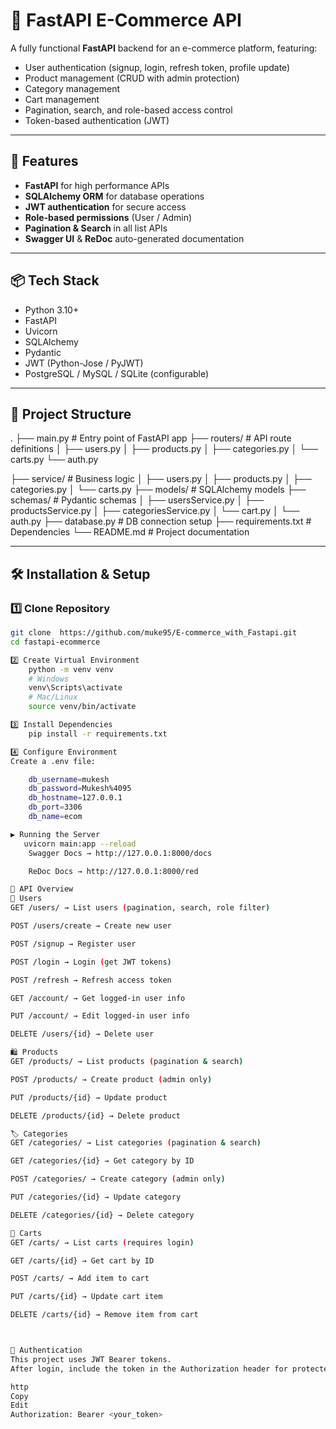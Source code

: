 # 🛒 FastAPI E-Commerce API

A fully functional **FastAPI** backend for an e-commerce platform, featuring:

- User authentication (signup, login, refresh token, profile update)
- Product management (CRUD with admin protection)
- Category management
- Cart management
- Pagination, search, and role-based access control
- Token-based authentication (JWT)

---

## 🚀 Features

- **FastAPI** for high performance APIs
- **SQLAlchemy ORM** for database operations
- **JWT authentication** for secure access
- **Role-based permissions** (User / Admin)
- **Pagination & Search** in all list APIs
- **Swagger UI** & **ReDoc** auto-generated documentation

---

## 📦 Tech Stack

- Python 3.10+
- FastAPI
- Uvicorn
- SQLAlchemy
- Pydantic
- JWT (Python-Jose / PyJWT)
- PostgreSQL / MySQL / SQLite (configurable)

---

## 📂 Project Structure

.
├── main.py # Entry point of FastAPI app
├── routers/ # API route definitions
│ ├── users.py
│ ├── products.py
│ ├── categories.py
│ └── carts.py
  └── auth.py

├── service/ # Business logic
│ ├── users.py
│ ├── products.py
│ ├── categories.py
│ └── carts.py
├── models/ # SQLAlchemy models
├── schemas/ # Pydantic schemas
│ ├── usersService.py
│ ├── productsService.py
│ ├── categoriesService.py
│ └── cart.py
│ └── auth.py
├── database.py # DB connection setup
├── requirements.txt # Dependencies
└── README.md # Project documentation


---

## 🛠 Installation & Setup

### 1️⃣ Clone Repository
```bash
git clone  https://github.com/muke95/E-commerce_with_Fastapi.git
cd fastapi-ecommerce

2️⃣ Create Virtual Environment
    python -m venv venv
    # Windows
    venv\Scripts\activate
    # Mac/Linux
    source venv/bin/activate

3️⃣ Install Dependencies
    pip install -r requirements.txt

4️⃣ Configure Environment
Create a .env file:

    db_username=mukesh
    db_password=Mukesh%4095
    db_hostname=127.0.0.1 
    db_port=3306
    db_name=ecom

▶️ Running the Server
   uvicorn main:app --reload
    Swagger Docs → http://127.0.0.1:8000/docs

    ReDoc Docs → http://127.0.0.1:8000/red

📌 API Overview
👤 Users
GET /users/ → List users (pagination, search, role filter)

POST /users/create → Create new user

POST /signup → Register user

POST /login → Login (get JWT tokens)

POST /refresh → Refresh access token

GET /account/ → Get logged-in user info

PUT /account/ → Edit logged-in user info

DELETE /users/{id} → Delete user

🛍 Products
GET /products/ → List products (pagination & search)

POST /products/ → Create product (admin only)

PUT /products/{id} → Update product

DELETE /products/{id} → Delete product

🏷 Categories
GET /categories/ → List categories (pagination & search)

GET /categories/{id} → Get category by ID

POST /categories/ → Create category (admin only)

PUT /categories/{id} → Update category

DELETE /categories/{id} → Delete category

🛒 Carts
GET /carts/ → List carts (requires login)

GET /carts/{id} → Get cart by ID

POST /carts/ → Add item to cart

PUT /carts/{id} → Update cart item

DELETE /carts/{id} → Remove item from cart



🔑 Authentication
This project uses JWT Bearer tokens.
After login, include the token in the Authorization header for protected endpoints:

http
Copy
Edit
Authorization: Bearer <your_token>

